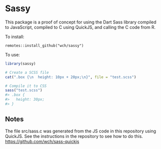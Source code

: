 Sassy
=====

This package is a proof of concept for using the Dart Sass library compiled to JavaScript, compiled to C using QuickJS, and calling the C code from R.


To install:

```
remotes::install_github("wch/sassy")
```

To use:

```R
library(sassy)

# Create a SCSS file
cat(".box {\n  height: 10px + 20px;\n}", file = "test.scss")

# Compile it to CSS
sass("test.scss")
#> .box {
#>   height: 30px;
#> }
```


## Notes

The file src/sass.c was generated from the JS code in this repository using QuickJS. See the instructions in the repository to see how to do this. https://github.com/wch/sass-quickjs
